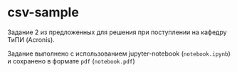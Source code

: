 csv-sample
==========

Задание 2 из предложенных для решения при поступлении на кафедру ТиПИ (Acronis).

Задание выполнено с использованием jupyter-notebook (`notebook.ipynb`) и сохранено в формате `pdf` (`notebook.pdf`)
